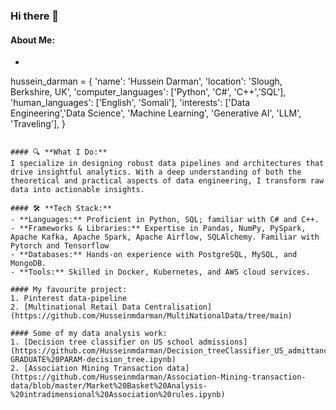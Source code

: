 ### Hi there 👋

<!--
**Husseinmdarman/Husseinmdarman** is a ✨ _special_ ✨ repository because its `README.md` (this file) appears on your GitHub profile.

Here are some ideas to get you started:

- 🔭 I’m currently working on ...
- 🌱 I’m currently learning ...
- 👯 I’m looking to collaborate on ...
- 🤔 I’m looking for help with ...
- 💬 Ask me about ...
- 📫 How to reach me: ...
- 😄 Pronouns: ...
- ⚡ Fun fact: ...
-->
#### **About Me:**
* ```
hussein_darman = {
    'name': 'Hussein Darman',
    'location': 'Slough, Berkshire, UK',
    'computer_languages': ['Python', 'C#', 'C++','SQL'],
    'human_languages': ['English', 'Somali'],
    'interests': ['Data Engineering','Data Science', 'Machine Learning', 'Generative AI', 'LLM', 'Traveling'],
} 
``` *

#### 🔍 **What I Do:**
I specialize in designing robust data pipelines and architectures that drive insightful analytics. With a deep understanding of both the theoretical and practical aspects of data engineering, I transform raw data into actionable insights.

#### 🛠️ **Tech Stack:**
- **Languages:** Proficient in Python, SQL; familiar with C# and C++.
- **Frameworks & Libraries:** Expertise in Pandas, NumPy, PySpark, Apache Kafka, Apache Spark, Apache Airflow, SQLAlchemy. Familiar with Pytorch and Tensorflow
- **Databases:** Hands-on experience with PostgreSQL, MySQL, and MongoDB.
- **Tools:** Skilled in Docker, Kubernetes, and AWS cloud services.

#### My favourite project:
1. Pinterest data-pipeline
2. [Multinational Retail Data Centralisation](https://github.com/Husseinmdarman/MultiNationalData/tree/main)

#### Some of my data analysis work:
1. [Decision tree classifier on US school admissions](https://github.com/Husseinmdarman/Decision_treeClassifier_US_admittance_Data/blob/master/US-GRADUATE%20PARAM-decision_tree.ipynb)
2. [Association Mining Transaction data](https://github.com/Husseinmdarman/Association-Mining-transaction-data/blob/master/Market%20Basket%20Analysis-%20intradimensional%20Association%20rules.ipynb)
